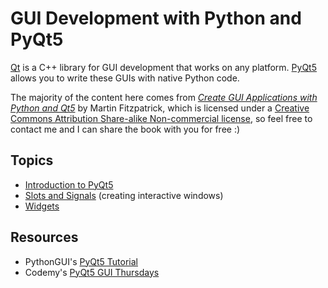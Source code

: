 # GUI Development with Python and PyQt5
[Qt](https://www.qt.io/) is a C++ library for GUI development that works on any platform. [PyQt5](https://pypi.org/project/PyQt5/) allows you to write these GUIs with native
Python code.

The majority of the content here comes from [_Create GUI Applications with Python and Qt5_](https://www.pythonguis.com/pyqt5-book/) by Martin Fitzpatrick,
which is licensed under a [Creative Commons Attribution Share-alike Non-commercial license](https://creativecommons.org/licenses/by-nc-sa/3.0/), so feel free to contact me and 
I can share the book with you for free :)

## Topics
- [Introduction to PyQt5](https://github.com/EthanC2/Notes-and-Writeups/blob/main/Python/GUI/Introduction%20to%20PyQt5.md)
- [Slots and Signals](https://github.com/EthanC2/Notes-and-Writeups/blob/main/Python/GUI/Events.md) (creating interactive windows)
- [Widgets](https://github.com/EthanC2/Notes-and-Writeups/blob/main/Python/GUI/Widgets.md)

## Resources
- PythonGUI's [PyQt5 Tutorial](https://www.pythonguis.com/pyqt-tutorial/)
- Codemy's [PyQt5 GUI Thursdays](https://www.youtube.com/playlist?list=PLCC34OHNcOtpmCA8s_dpPMvQLyHbvxocY)
